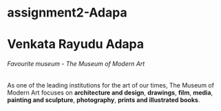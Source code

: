 # assignment2-Adapa
# Venkata Rayudu Adapa
###### Favourite museum - The Museum of Modern Art

As one of the leading institutions for the art of our times, The Museum of Modern Art focuses on **architecture and design**, **drawings**, **film**, **media**, **painting and sculpture**, **photography**, **prints and illustrated books**.